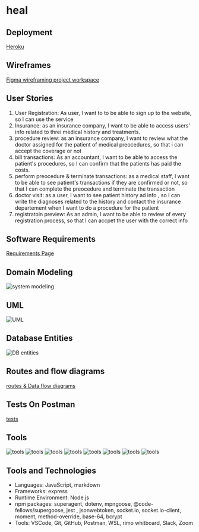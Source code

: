 # heal

## Deployment 
[Heroku](https://elite-heal.herokuapp.com/)

## Wireframes

[Figma wireframing project workspace](https://www.figma.com/file/gVzSAVW4epMERfJriZd2cw/HEAL)

## User Stories

1. User Registration: As user, I want to to be able to sign up to the website, so I can use the service
2. Insurance: as an insurance company, I want to be able to access users' info related to threi medical history and treatments.
3. procedure review: as an insurance company, I want to review what the doctor assigned for the patient of medical preocedures, so that i can accept the coverage or not
4. bill transactions: As an accountant, I want to be able to access the patient's procedures, so I can confirm that the patients has paid the costs.
5. perform preocedure & terminate transactions: as a medical staff, I want to be able to see patient's transactions if they are confirmed or not, so that I can complete the preocedure and terminate the transaction
6. doctor visit: as a user, I want to see patient history ad info , so I can write the diagnoses related to the history and contact the insurance departement when I want to do a procedure for the patient
7. registratoin preview: As an admin, I want to be able to review of every registration process, so that I can accpet the user with the correct info

## Software Requirements

[Requirements Page](requirements.md)

## Domain Modeling
![system modeling](assets/system-modeling.png)

## UML

![UML](assets/HEAL.png)

## Database Entities
![DB entities](assets/DB-Entities.jpeg)

## Routes and flow diagrams
[routes & Data flow diagrams](routes-flow.md)

## Tests On Postman
[tests](tests.md)

## Tools 
![tools](assets/node-express.png)
![tools](assets/mongoDB.png)
![tools](assets/markdown.jpg)
![tools](assets/jest.png)
![tools](assets/git-github.jpg)
![tools](assets/slack.png)
![tools](assets/zoom.jpg)
![tools](assets/deskle.jpg)
## Tools and Technologies
- Languages: JavaScript, markdown
- Frameworks: express
- Runtime Environment: Node.js
- npm packages: superagent, dotenv, mpngoose, @code-fellows/supergoose, jest , jsonwebtoken, socket.io, socket.io-client, moment, method-override, base-64, bcrypt
- Tools: VSCode, Git, GitHub, Postman, WSL, rimo whitboard, Slack, Zoom
